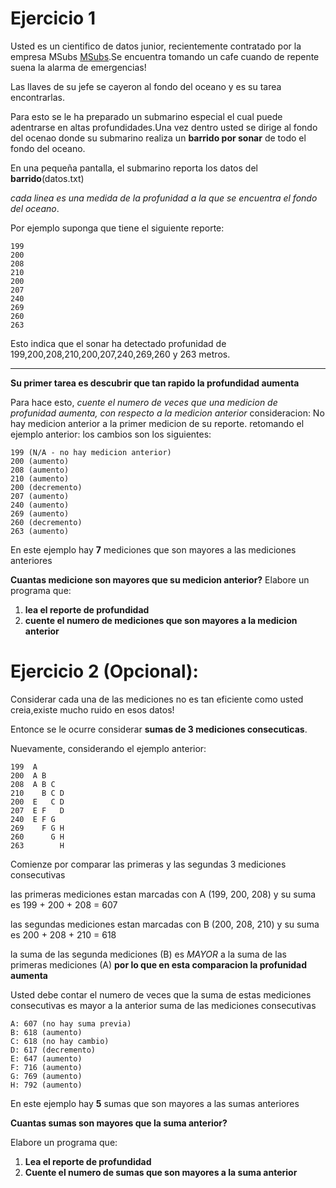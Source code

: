 # Ejercicio 1

Usted es un cientifico de datos junior, recientemente contratado por la empresa MSubs [MSubs](https://www.msubs.com/).Se encuentra tomando un cafe cuando de repente suena la alarma de emergencias!

Las llaves de su jefe se cayeron al fondo del oceano y es su tarea encontrarlas.

Para esto se le ha preparado un submarino especial el cual puede adentrarse en altas profundidades.Una vez dentro usted se dirige al fondo del ocenao donde su submarino realiza un **barrido por sonar** de todo el fondo del oceano.

En una pequeña pantalla, el submarino reporta los datos del **barrido**(datos.txt)

*cada linea es una medida de la profunidad a la que se encuentra el fondo del oceano*.

Por ejemplo suponga que tiene el siguiente reporte:

```
199
200
208
210
200
207
240
269
260
263
```

Esto indica que el sonar ha detectado profunidad de 199,200,208,210,200,207,240,269,260 y 263 metros.

---

**Su primer tarea es descubrir que tan rapido la profundidad aumenta**

Para hace esto, *cuente el numero de veces que una medicion de profunidad aumenta, con respecto a la medicion anterior*
consideracion: No hay medicion anterior a la primer medicion de su reporte.
retomando el ejemplo anterior: los cambios son los siguientes:

```
199 (N/A - no hay medicion anterior)
200 (aumento)
208 (aumento)
210 (aumento)
200 (decremento)
207 (aumento)
240 (aumento)
269 (aumento)
260 (decremento)
263 (aumento)
```
En este ejemplo hay **7** mediciones que son mayores a las mediciones anteriores

**Cuantas medicione son mayores que su medicion anterior?**
Elabore un programa que:

1. **lea el reporte de profundidad**
2. **cuente el numero de mediciones que son mayores a la medicion anterior**


# Ejercicio 2 (Opcional):

Considerar cada una de las mediciones no es tan eficiente como usted creia,existe mucho ruido en esos datos!

Entonce se le ocurre considerar **sumas de 3 mediciones consecuticas**.

Nuevamente, considerando el ejemplo anterior:
```
199  A      
200  A B    
208  A B C  
210    B C D
200  E   C D
207  E F   D
240  E F G  
269    F G H
260      G H
263        H

```
Comienze por comparar las primeras y las segundas 3 mediciones consecutivas

las primeras mediciones 
estan marcadas con A (199, 200, 208) y su suma es 199 + 200 + 208 = 607

las segundas mediciones estan marcadas con B (200, 208, 210) y su suma es 200 + 208 + 210 = 618

la suma de las segunda mediciones (B) es *MAYOR* a la suma de las primeras mediciones (A) **por lo que en esta comparacion la profunidad aumenta**

Usted debe contar el numero de veces que la suma de estas mediciones consecutivas es mayor a la anterior suma de las mediciones consecutivas

```
A: 607 (no hay suma previa)
B: 618 (aumento)
C: 618 (no hay cambio)
D: 617 (decremento)
E: 647 (aumento)
F: 716 (aumento)
G: 769 (aumento)
H: 792 (aumento)
```
En este ejemplo hay **5** sumas que son mayores a las sumas anteriores

**Cuantas sumas son mayores que la suma anterior?**

Elabore un programa que:

1. **Lea el reporte de profundidad**
2. **Cuente el numero de sumas que son mayores a la suma anterior**